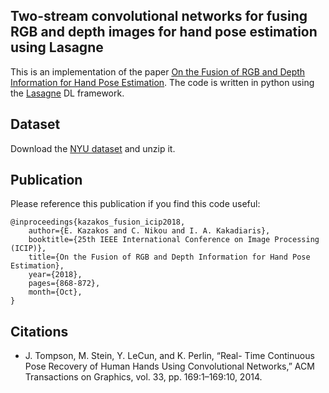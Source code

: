 ##  Two-stream convolutional networks for fusing RGB and depth images for hand pose estimation using Lasagne

This is an implementation of the paper [On the Fusion of RGB and Depth Information for Hand Pose Estimation](https://ieeexplore.ieee.org/document/8451022). The code is written in python
using the [Lasagne](https://lasagne.readthedocs.io/en/latest/) DL framework.


## Dataset

Download the [NYU dataset](https://cims.nyu.edu/~tompson/NYU_Hand_Pose_Dataset.htm#download) and unzip it.

## Publication

Please reference this publication if you find this code useful:

```
@inproceedings{kazakos_fusion_icip2018, 
    author={E. Kazakos and C. Nikou and I. A. Kakadiaris}, 
    booktitle={25th IEEE International Conference on Image Processing (ICIP)}, 
    title={On the Fusion of RGB and Depth Information for Hand Pose Estimation}, 
    year={2018}, 
    pages={868-872}, 
    month={Oct},
}
```

## Citations

* J. Tompson, M. Stein, Y. LeCun, and K. Perlin, “Real- Time Continuous Pose Recovery of Human Hands Using Convolutional Networks,” ACM Transactions on Graphics, vol. 33, pp. 169:1–169:10, 2014.

